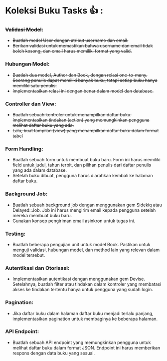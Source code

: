 # Koleksi Buku Tasks 👍 : 

### ~~Validasi Model~~:
- ~~Buatlah model User dengan atribut username dan email.~~
- ~~Berikan validasi untuk memastikan bahwa username dan email tidak boleh
kosong, dan email harus memiliki format yang valid.~~

### ~~Hubungan Model~~:
- ~~Buatlah dua model, Author dan Book, dengan relasi one-to-many. Seorang
penulis dapat memiliki banyak buku, tetapi setiap buku hanya memiliki satu
penulis.~~
- ~~Implementasikan relasi ini dengan benar dalam model dan database.~~

### Controller dan View:
- ~~Buatlah sebuah kontroler untuk menampilkan daftar buku. Implementasikan
tindakan (action) yang memungkinkan pengguna melihat daftar buku yang
ada.~~
- ~~Lalu, buat tampilan (view) yang menampilkan daftar buku dalam format tabel~~

### Form Handling:
- Buatlah sebuah form untuk membuat buku baru. Form ini harus memiliki field
untuk judul, tahun terbit, dan pilihan penulis dari daftar penulis yang ada
dalam database.
- Setelah buku dibuat, pengguna harus diarahkan kembali ke halaman daftar
buku.

### Background Job:
- Buatlah sebuah background job dengan menggunakan gem Sidekiq atau
Delayed::Job. Job ini harus mengirim email kepada pengguna setelah mereka
membuat buku baru.
- Gunakan konsep pengiriman email asinkron untuk tugas ini.

### Testing:
- Buatlah beberapa pengujian unit untuk model Book. Pastikan untuk menguji
validasi, hubungan model, dan method lain yang relevan dalam model
tersebut.

### Autentikasi dan Otorisasi:
- Implementasikan autentikasi dengan menggunakan gem Devise. Setelahnya,
buatlah filter atau tindakan dalam kontroler yang membatasi akses ke tindakan
tertentu hanya untuk pengguna yang sudah login.

### Pagination:
- Jika daftar buku dalam halaman daftar buku menjadi terlalu panjang,
implementasikan pagination untuk membaginya ke beberapa halaman.

### API Endpoint:
- Buatlah sebuah API endpoint yang memungkinkan pengguna untuk melihat
daftar buku dalam format JSON. Endpoint ini harus memberikan respons
dengan data buku yang sesuai.

